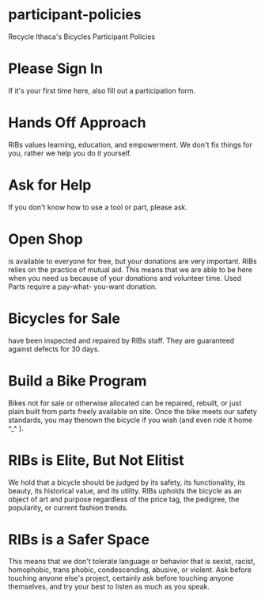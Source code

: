# participant-policies
Recycle Ithaca's Bicycles Participant Policies

# Please Sign In
If it's your first time here, also fill out a participation form.

# Hands Off Approach
RIBs values learning, education, and empowerment. We don't fix things for you, rather we help you do it yourself.

# Ask for Help
If you don't know how to use a tool or part, please ask.

# Open Shop
is available to everyone for free, but your donations are very important. RIBs relies on the practice of mutual aid. This means that we are able to be here when you need us because of your donations and volunteer time. Used Parts require a pay-what- you-want donation.

# Bicycles for Sale
have been inspected and repaired by RIBs staff. They are guaranteed against defects for 30 days.

# Build a Bike Program
Bikes not for sale or otherwise allocated can be repaired, rebuilt, or just plain built from parts freely available on site. Once the bike meets our safety standards, you may thenown the bicycle if you wish (and even ride it home ^_^ ).

# RIBs is Elite, But Not Elitist
We hold that a bicycle should be judged by its safety, its functionality, its beauty, its historical value, and its utility. RIBs upholds the bicycle as an object of art and purpose regardless of the price tag, the pedigree, the popularity, or current fashion trends.

# RIBs is a Safer Space
This means that we don't tolerate language or behavior that is sexist, racist, homophobic, trans phobic, condescending, abusive, or violent. Ask before touching anyone else's project, certainly ask before touching anyone themselves, and try your best to listen as much as you speak.
